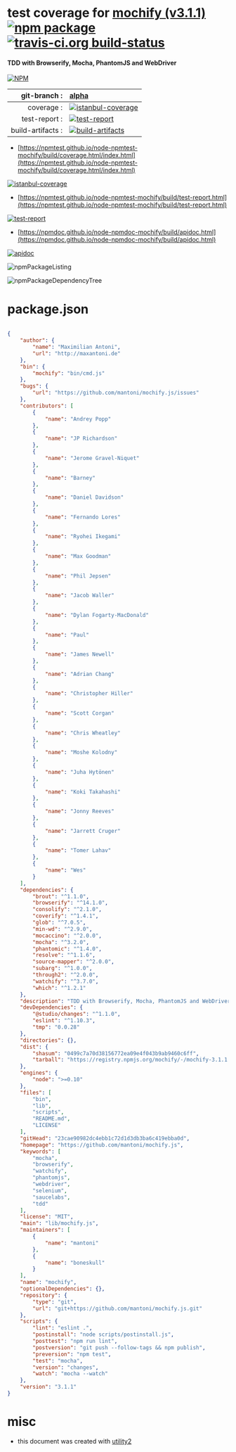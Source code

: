 # test coverage for  [mochify (v3.1.1)](https://github.com/mantoni/mochify.js)  [![npm package](https://img.shields.io/npm/v/npmtest-mochify.svg?style=flat-square)](https://www.npmjs.org/package/npmtest-mochify) [![travis-ci.org build-status](https://api.travis-ci.org/npmtest/node-npmtest-mochify.svg)](https://travis-ci.org/npmtest/node-npmtest-mochify)
#### TDD with Browserify, Mocha, PhantomJS and WebDriver

[![NPM](https://nodei.co/npm/mochify.png?downloads=true&downloadRank=true&stars=true)](https://www.npmjs.com/package/mochify)

| git-branch : | [alpha](https://github.com/npmtest/node-npmtest-mochify/tree/alpha)|
|--:|:--|
| coverage : | [![istanbul-coverage](https://npmtest.github.io/node-npmtest-mochify/build/coverage.badge.svg)](https://npmtest.github.io/node-npmtest-mochify/build/coverage.html/index.html)|
| test-report : | [![test-report](https://npmtest.github.io/node-npmtest-mochify/build/test-report.badge.svg)](https://npmtest.github.io/node-npmtest-mochify/build/test-report.html)|
| build-artifacts : | [![build-artifacts](https://npmtest.github.io/node-npmtest-mochify/glyphicons_144_folder_open.png)](https://github.com/npmtest/node-npmtest-mochify/tree/gh-pages/build)|

- [https://npmtest.github.io/node-npmtest-mochify/build/coverage.html/index.html](https://npmtest.github.io/node-npmtest-mochify/build/coverage.html/index.html)

[![istanbul-coverage](https://npmtest.github.io/node-npmtest-mochify/build/screenCapture.buildCi.browser.%252Ftmp%252Fbuild%252Fcoverage.lib.html.png)](https://npmtest.github.io/node-npmtest-mochify/build/coverage.html/index.html)

- [https://npmtest.github.io/node-npmtest-mochify/build/test-report.html](https://npmtest.github.io/node-npmtest-mochify/build/test-report.html)

[![test-report](https://npmtest.github.io/node-npmtest-mochify/build/screenCapture.buildCi.browser.%252Ftmp%252Fbuild%252Ftest-report.html.png)](https://npmtest.github.io/node-npmtest-mochify/build/test-report.html)

- [https://npmdoc.github.io/node-npmdoc-mochify/build/apidoc.html](https://npmdoc.github.io/node-npmdoc-mochify/build/apidoc.html)

[![apidoc](https://npmdoc.github.io/node-npmdoc-mochify/build/screenCapture.buildCi.browser.%252Ftmp%252Fbuild%252Fapidoc.html.png)](https://npmdoc.github.io/node-npmdoc-mochify/build/apidoc.html)

![npmPackageListing](https://npmtest.github.io/node-npmtest-mochify/build/screenCapture.npmPackageListing.svg)

![npmPackageDependencyTree](https://npmtest.github.io/node-npmtest-mochify/build/screenCapture.npmPackageDependencyTree.svg)



# package.json

```json

{
    "author": {
        "name": "Maximilian Antoni",
        "url": "http://maxantoni.de"
    },
    "bin": {
        "mochify": "bin/cmd.js"
    },
    "bugs": {
        "url": "https://github.com/mantoni/mochify.js/issues"
    },
    "contributors": [
        {
            "name": "Andrey Popp"
        },
        {
            "name": "JP Richardson"
        },
        {
            "name": "Jerome Gravel-Niquet"
        },
        {
            "name": "Barney"
        },
        {
            "name": "Daniel Davidson"
        },
        {
            "name": "Fernando Lores"
        },
        {
            "name": "Ryohei Ikegami"
        },
        {
            "name": "Max Goodman"
        },
        {
            "name": "Phil Jepsen"
        },
        {
            "name": "Jacob Waller"
        },
        {
            "name": "Dylan Fogarty-MacDonald"
        },
        {
            "name": "Paul"
        },
        {
            "name": "James Newell"
        },
        {
            "name": "Adrian Chang"
        },
        {
            "name": "Christopher Hiller"
        },
        {
            "name": "Scott Corgan"
        },
        {
            "name": "Chris Wheatley"
        },
        {
            "name": "Moshe Kolodny"
        },
        {
            "name": "Juha Hytönen"
        },
        {
            "name": "Koki Takahashi"
        },
        {
            "name": "Jonny Reeves"
        },
        {
            "name": "Jarrett Cruger"
        },
        {
            "name": "Tomer Lahav"
        },
        {
            "name": "Wes"
        }
    ],
    "dependencies": {
        "brout": "^1.1.0",
        "browserify": "^14.1.0",
        "consolify": "^2.1.0",
        "coverify": "^1.4.1",
        "glob": "^7.0.5",
        "min-wd": "^2.9.0",
        "mocaccino": "^2.0.0",
        "mocha": "^3.2.0",
        "phantomic": "^1.4.0",
        "resolve": "^1.1.6",
        "source-mapper": "^2.0.0",
        "subarg": "^1.0.0",
        "through2": "^2.0.0",
        "watchify": "^3.7.0",
        "which": "^1.2.1"
    },
    "description": "TDD with Browserify, Mocha, PhantomJS and WebDriver",
    "devDependencies": {
        "@studio/changes": "^1.1.0",
        "eslint": "^1.10.3",
        "tmp": "0.0.28"
    },
    "directories": {},
    "dist": {
        "shasum": "0499c7a70d38156772ea09e4f043b9ab9460c6ff",
        "tarball": "https://registry.npmjs.org/mochify/-/mochify-3.1.1.tgz"
    },
    "engines": {
        "node": ">=0.10"
    },
    "files": [
        "bin",
        "lib",
        "scripts",
        "README.md",
        "LICENSE"
    ],
    "gitHead": "23cae90982dc4ebb1c72d1d3db3ba6c419ebba0d",
    "homepage": "https://github.com/mantoni/mochify.js",
    "keywords": [
        "mocha",
        "browserify",
        "watchify",
        "phantomjs",
        "webdriver",
        "selenium",
        "saucelabs",
        "tdd"
    ],
    "license": "MIT",
    "main": "lib/mochify.js",
    "maintainers": [
        {
            "name": "mantoni"
        },
        {
            "name": "boneskull"
        }
    ],
    "name": "mochify",
    "optionalDependencies": {},
    "repository": {
        "type": "git",
        "url": "git+https://github.com/mantoni/mochify.js.git"
    },
    "scripts": {
        "lint": "eslint .",
        "postinstall": "node scripts/postinstall.js",
        "posttest": "npm run lint",
        "postversion": "git push --follow-tags && npm publish",
        "preversion": "npm test",
        "test": "mocha",
        "version": "changes",
        "watch": "mocha --watch"
    },
    "version": "3.1.1"
}
```



# misc
- this document was created with [utility2](https://github.com/kaizhu256/node-utility2)
